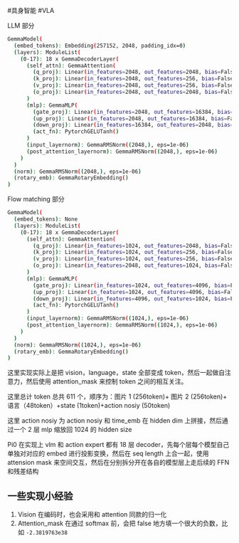 #具身智能 #VLA 

LLM 部分

```bash
GemmaModel(
  (embed_tokens): Embedding(257152, 2048, padding_idx=0)
  (layers): ModuleList(
    (0-17): 18 x GemmaDecoderLayer(
      (self_attn): GemmaAttention(
        (q_proj): Linear(in_features=2048, out_features=2048, bias=False)
        (k_proj): Linear(in_features=2048, out_features=256, bias=False)
        (v_proj): Linear(in_features=2048, out_features=256, bias=False)
        (o_proj): Linear(in_features=2048, out_features=2048, bias=False)
      )
      (mlp): GemmaMLP(
        (gate_proj): Linear(in_features=2048, out_features=16384, bias=False)
        (up_proj): Linear(in_features=2048, out_features=16384, bias=False)
        (down_proj): Linear(in_features=16384, out_features=2048, bias=False)
        (act_fn): PytorchGELUTanh()
      )
      (input_layernorm): GemmaRMSNorm((2048,), eps=1e-06)
      (post_attention_layernorm): GemmaRMSNorm((2048,), eps=1e-06)
    )
  )
  (norm): GemmaRMSNorm((2048,), eps=1e-06)
  (rotary_emb): GemmaRotaryEmbedding()
)
```

Flow matching 部分

```bash
GemmaModel(
  (embed_tokens): None
  (layers): ModuleList(
    (0-17): 18 x GemmaDecoderLayer(
      (self_attn): GemmaAttention(
        (q_proj): Linear(in_features=1024, out_features=2048, bias=False)
        (k_proj): Linear(in_features=1024, out_features=256, bias=False)
        (v_proj): Linear(in_features=1024, out_features=256, bias=False)
        (o_proj): Linear(in_features=2048, out_features=1024, bias=False)
      )
      (mlp): GemmaMLP(
        (gate_proj): Linear(in_features=1024, out_features=4096, bias=False)
        (up_proj): Linear(in_features=1024, out_features=4096, bias=False)
        (down_proj): Linear(in_features=4096, out_features=1024, bias=False)
        (act_fn): PytorchGELUTanh()
      )
      (input_layernorm): GemmaRMSNorm((1024,), eps=1e-06)
      (post_attention_layernorm): GemmaRMSNorm((1024,), eps=1e-06)
    )
  )
  (norm): GemmaRMSNorm((1024,), eps=1e-06)
  (rotary_emb): GemmaRotaryEmbedding()
)
```

这里实现实际上是把 vision，language，state 全部变成 token，然后一起做自注意力，然后使用 attention_mask 来控制 token 之间的相互关注。

这里总计 token 总共 611 个，顺序为：图片 1 (256token)+ 图片 2 (256token)+ 语言（48token）+state (1token)+action nosiy (50token)

这里 action nosiy 为 action nosiy 和 time_emb 在 hidden dim 上拼接，然后通过一个 2 层 mlp 缩放回 1024 的 hidden size

Pi0 在实现上 vlm 和 action expert 都有 18 层 decoder，先每个层每个模型自己单独对对应的 embed 进行投影变换，然后在 seq length 上合一起，使用 attension mask 来空间交互，然后在分别拆分开在各自的模型层上走后续的 FFN 和残差结构

## 一些实现小经验
1.  Vision 在编码时，也会采用和 attention 同款的归一化
2. Attention_mask 在通过 softmax 前，会把 false 地方填一个很大的负数，比如 `-2.3819763e38`